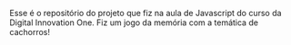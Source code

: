 Esse é o repositório do projeto que fiz na aula de Javascript do curso da Digital Innovation One. Fiz um jogo da memória com a temática de cachorros!
